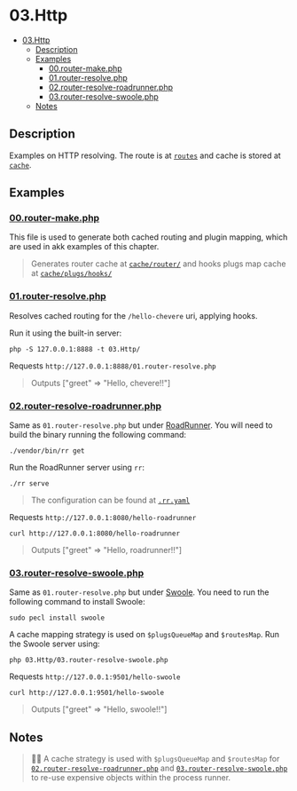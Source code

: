 # 03.Http

- [03.Http](#03http)
  - [Description](#description)
  - [Examples](#examples)
    - [00.router-make.php](#00router-makephp)
    - [01.router-resolve.php](#01router-resolvephp)
    - [02.router-resolve-roadrunner.php](#02router-resolve-roadrunnerphp)
    - [03.router-resolve-swoole.php](#03router-resolve-swoolephp)
  - [Notes](#notes)

## Description

Examples on HTTP resolving. The route is at [`routes`](routes) and cache is stored at [`cache`](cache).

## Examples

### [00.router-make.php](00.router-make.php)

This file is used to generate both cached routing and plugin mapping, which are used in akk examples of this chapter.

> Generates router cache at [`cache/router/`](cache/router/) and hooks plugs map cache at [`cache/plugs/hooks/`](cache/plugs/hooks/)

### [01.router-resolve.php](01.router-resolve.php)

Resolves cached routing for the `/hello-chevere` uri, applying hooks.

Run it using the built-in server:

```shell
php -S 127.0.0.1:8888 -t 03.Http/ 
```

Requests `http://127.0.0.1:8888/01.router-resolve.php`

> Outputs ["greet" => "Hello, chevere!!"]

### [02.router-resolve-roadrunner.php](02.router-resolve-roadrunner.php)

Same as `01.router-resolve.php` but under [RoadRunner](https://roadrunner.dev/). You will need to build the binary running the following command:

```shell
./vendor/bin/rr get
```

Run the RoadRunner server using `rr`:

```shell
./rr serve
```

> The configuration can be found at [`.rr.yaml`](../.rr.yaml)

Requests `http://127.0.0.1:8080/hello-roadrunner`

```shell
curl http://127.0.0.1:8080/hello-roadrunner
```

> Outputs ["greet" => "Hello, roadrunner!!"]

### [03.router-resolve-swoole.php](03.router-resolve-swoole.php)

Same as `01.router-resolve.php` but under [Swoole](https://www.swoole.co.uk/). You need to run the following command to install Swoole:

```shell
sudo pecl install swoole
```

A cache mapping strategy is used on `$plugsQueueMap` and `$routesMap`. Run the Swoole server using:

```shell
php 03.Http/03.router-resolve-swoole.php
```

Requests `http://127.0.0.1:9501/hello-swoole`

```shell
curl http://127.0.0.1:9501/hello-swoole
```

> Outputs ["greet" => "Hello, swoole!!"]

## Notes

> 👍🏾 A cache strategy is used with `$plugsQueueMap` and `$routesMap` for [`02.router-resolve-roadrunner.php`](#02router-resolve-roadrunnerphp) and [`03.router-resolve-swoole.php`](#03router-resolve-swoolephp) to re-use expensive objects within the process runner.

